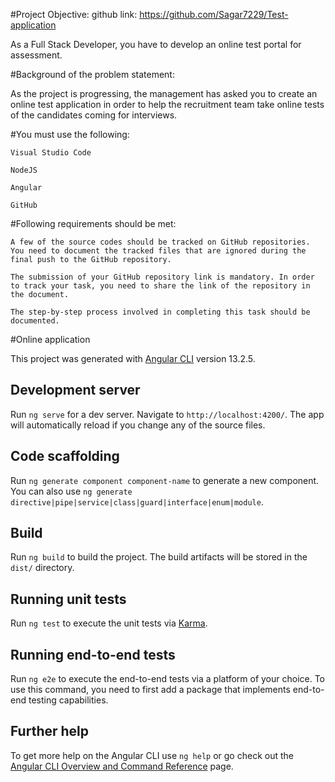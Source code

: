 #Project Objective:
github link: https://github.com/Sagar7229/Test-application

As a Full Stack Developer, you have to develop an online test portal for assessment.

#Background of the problem statement:

As the project is progressing, the management has asked you to create an online test application in order to help the recruitment team take online tests of the candidates coming for interviews.

#You must use the following:

    Visual Studio Code

    NodeJS

    Angular

    GitHub

#Following requirements should be met:

    A few of the source codes should be tracked on GitHub repositories. You need to document the tracked files that are ignored during the final push to the GitHub repository.

    The submission of your GitHub repository link is mandatory. In order to track your task, you need to share the link of the repository in the document.

    The step-by-step process involved in completing this task should be documented.






#Online application

This project was generated with [Angular CLI](https://github.com/angular/angular-cli) version 13.2.5.

## Development server

Run `ng serve` for a dev server. Navigate to `http://localhost:4200/`. The app will automatically reload if you change any of the source files.

## Code scaffolding

Run `ng generate component component-name` to generate a new component. You can also use `ng generate directive|pipe|service|class|guard|interface|enum|module`.

## Build

Run `ng build` to build the project. The build artifacts will be stored in the `dist/` directory.

## Running unit tests

Run `ng test` to execute the unit tests via [Karma](https://karma-runner.github.io).

## Running end-to-end tests

Run `ng e2e` to execute the end-to-end tests via a platform of your choice. To use this command, you need to first add a package that implements end-to-end testing capabilities.

## Further help

To get more help on the Angular CLI use `ng help` or go check out the [Angular CLI Overview and Command Reference](https://angular.io/cli) page.
